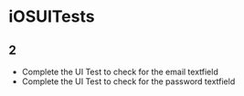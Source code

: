 # iOSUITests

## 2

- Complete the UI Test to check for the email textfield
- Complete the UI Test to check for the password textfield
